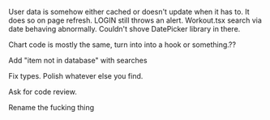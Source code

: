 User data is somehow either cached or doesn't update when it has to. It does so on page refresh.
LOGIN still throws an alert.
Workout.tsx search via date behaving abnormally. Couldn't shove DatePicker library in there.


Chart code is mostly the same, turn into into a hook or something.??

Add "item not in database" with searches

Fix types. Polish whatever else you find.

Ask for code review.

Rename the fucking thing

